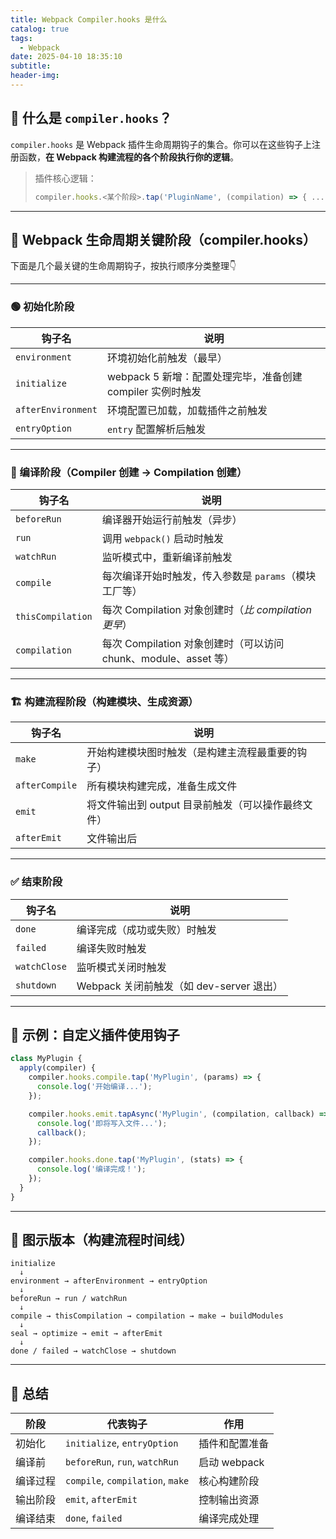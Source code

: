 ```yaml
---
title: Webpack Compiler.hooks 是什么
catalog: true
tags:
  - Webpack
date: 2025-04-10 18:35:10
subtitle:
header-img:
---
```




## 🧠 什么是 `compiler.hooks`？

`compiler.hooks` 是 Webpack 插件生命周期钩子的集合。你可以在这些钩子上注册函数，**在 Webpack 构建流程的各个阶段执行你的逻辑**。

> 插件核心逻辑：
> ```js
> compiler.hooks.<某个阶段>.tap('PluginName', (compilation) => { ... })
> ```

---

## 🧭 Webpack 生命周期关键阶段（compiler.hooks）

下面是几个最关键的生命周期钩子，按执行顺序分类整理👇

---

### 🟢 初始化阶段

| 钩子名 | 说明 |
|--------|------|
| `environment` | 环境初始化前触发（最早） |
| `initialize` | webpack 5 新增：配置处理完毕，准备创建 compiler 实例时触发 |
| `afterEnvironment` | 环境配置已加载，加载插件之前触发 |
| `entryOption` | `entry` 配置解析后触发 |

---

### 🔄 编译阶段（Compiler 创建 → Compilation 创建）

| 钩子名 | 说明 |
|--------|------|
| `beforeRun` | 编译器开始运行前触发（异步） |
| `run` | 调用 `webpack()` 启动时触发 |
| `watchRun` | 监听模式中，重新编译前触发 |
| `compile` | 每次编译开始时触发，传入参数是 `params`（模块工厂等） |
| `thisCompilation` | 每次 Compilation 对象创建时（*比 compilation 更早*） |
| `compilation` | 每次 Compilation 对象创建时（可以访问 chunk、module、asset 等） |

---

### 🏗️ 构建流程阶段（构建模块、生成资源）

| 钩子名 | 说明 |
|--------|------|
| `make` | 开始构建模块图时触发（是构建主流程最重要的钩子） |
| `afterCompile` | 所有模块构建完成，准备生成文件 |
| `emit` | 将文件输出到 output 目录前触发（可以操作最终文件） |
| `afterEmit` | 文件输出后 |

---

### ✅ 结束阶段

| 钩子名 | 说明 |
|--------|------|
| `done` | 编译完成（成功或失败）时触发 |
| `failed` | 编译失败时触发 |
| `watchClose` | 监听模式关闭时触发 |
| `shutdown` | Webpack 关闭前触发（如 dev-server 退出）|

---

## 🔧 示例：自定义插件使用钩子

```js
class MyPlugin {
  apply(compiler) {
    compiler.hooks.compile.tap('MyPlugin', (params) => {
      console.log('开始编译...');
    });

    compiler.hooks.emit.tapAsync('MyPlugin', (compilation, callback) => {
      console.log('即将写入文件...');
      callback();
    });

    compiler.hooks.done.tap('MyPlugin', (stats) => {
      console.log('编译完成！');
    });
  }
}
```

---

## 🧱 图示版本（构建流程时间线）

```
initialize
  ↓
environment → afterEnvironment → entryOption
  ↓
beforeRun → run / watchRun
  ↓
compile → thisCompilation → compilation → make → buildModules
  ↓
seal → optimize → emit → afterEmit
  ↓
done / failed → watchClose → shutdown
```

---

## 📌 总结

| 阶段 | 代表钩子 | 作用 |
|------|----------|------|
| 初始化 | `initialize`, `entryOption` | 插件和配置准备 |
| 编译前 | `beforeRun`, `run`, `watchRun` | 启动 webpack |
| 编译过程 | `compile`, `compilation`, `make` | 核心构建阶段 |
| 输出阶段 | `emit`, `afterEmit` | 控制输出资源 |
| 编译结束 | `done`, `failed` | 编译完成处理 |

